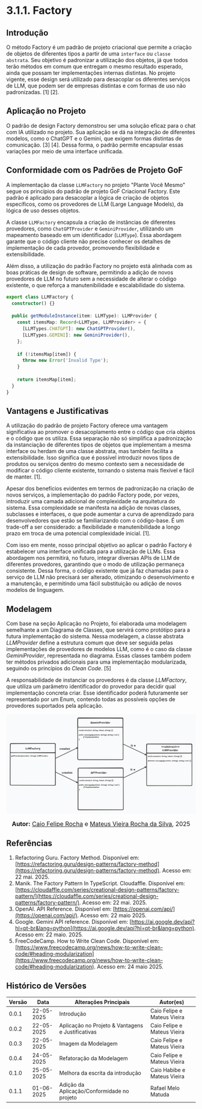 # 3.1.1. Factory

## Introdução

O método Factory é um padrão de projeto criacional que permite a criação de objetos de diferentes tipos a partir de uma `interface` ou `classe abstrata`. Seu objetivo é padronizar a utilização dos objetos, já que todos terão métodos em comum que entregam o mesmo resultado esperado, ainda que possam ter implementações internas distintas. No projeto vigente, esse design será utilizado para desacoplar os diferentes serviços de LLM, que podem ser de empresas distintas e com formas de uso não padronizadas. [1] [2].

## Aplicação no Projeto

O padrão de design Factory demonstrou ser uma solução eficaz para o chat com IA utilizado no projeto. Sua aplicação se dá na integração de diferentes modelos, como o ChatGPT e o Gemini, que exigem formas distintas de comunicação. [3] [4]. Dessa forma, o padrão permite encapsular essas variações por meio de uma interface unificada.

## Conformidade com os Padrões de Projeto GoF

A implementação da classe `LLMFactory` no projeto "Plante Você Mesmo" segue os princípios do padrão de projeto GoF Criacional Factory. Este padrão é aplicado para desacoplar a lógica de criação de objetos específicos, como os provedores de LLM (Large Language Models), da lógica de uso desses objetos. 

A classe `LLMFactory` encapsula a criação de instâncias de diferentes provedores, como `ChatGPTProvider` e `GeminiProvider`, utilizando um mapeamento baseado em um identificador (`LLMType`). Essa abordagem garante que o código cliente não precise conhecer os detalhes de implementação de cada provedor, promovendo flexibilidade e extensibilidade. 

Além disso, a utilização do padrão Factory no projeto está alinhada com as boas práticas de design de software, permitindo a adição de novos provedores de LLM no futuro sem a necessidade de alterar o código existente, o que reforça a manutenibilidade e escalabilidade do sistema.

``` ts
export class LLMFactory {
  constructor() {}

  public getModuleInstance(item: LLMType): LLMProvider {
    const itemsMap: Record<LLMType, LLMProvider> = {
      [LLMTypes.CHATGPT]: new ChatGPTProvider(),
      [LLMTypes.GEMINI]: new GeminiProvider(),
    };

    if (!itemsMap[item]) {
      throw new Error('Invalid Type');
    }

    return itemsMap[item];
  }
}

```

## Vantagens e Justificativas

A utilização do padrão de projeto Factory oferece uma vantagem significativa ao promover o desacoplamento entre o código que cria objetos e o código que os utiliza. Essa separação não só simplifica a padronização da instanciação de diferentes tipos de objetos que implementam a mesma interface ou herdam de uma classe abstrata, mas também facilita a extensibilidade. Isso significa que é possível introduzir novos tipos de produtos ou serviços dentro do mesmo contexto sem a necessidade de modificar o código cliente existente, tornando o sistema mais flexível e fácil de manter. [1].

Apesar dos benefícios evidentes em termos de padronização na criação de novos serviços, a implementação do padrão Factory pode, por vezes, introduzir uma camada adicional de complexidade na arquitetura do sistema. Essa complexidade se manifesta na adição de novas classes, subclasses e interfaces, o que pode aumentar a curva de aprendizado para desenvolvedores que estão se familiarizando com o código-base. É um trade-off a ser considerado: a flexibilidade e manutenibilidade a longo prazo em troca de uma potencial complexidade inicial. [1].

Com isso em mente, nosso principal objetivo ao aplicar o padrão Factory é estabelecer uma interface unificada para a utilização de LLMs. Essa abordagem nos permitirá, no futuro, integrar diversas APIs de LLM de diferentes provedores, garantindo que o modo de utilização permaneça consistente. Dessa forma, o código existente que já faz chamadas para o serviço de LLM não precisará ser alterado, otimizando o desenvolvimento e a manutenção, e permitindo uma fácil substituição ou adição de novos modelos de linguagem.

## Modelagem

Com base na seção Aplicação no Projeto, foi elaborada uma modelagem semelhante a um Diagrama de Classes, que servirá como protótipo para a futura implementação do sistema. Nessa modelagem, a classe abstrata *LLMProvider* define a estrutura comum que deve ser seguida pelas implementações de provedores de modelos LLM, como é o caso da classe *GeminiProvider*, representada no diagrama. Essas classes também podem ter métodos privados adicionais para uma implementação modularizada, seguindo os princípios do *Clean Code*. [5]

A responsabilidade de instanciar os provedores é da classe *LLMFactory*, que utiliza um parâmetro identificador do provedor para decidir qual implementação concreta criar. Esse identificador poderá futuramente ser representado por um Enum, contendo todas as possíveis opções de provedores suportados pela aplicação.

![model-factory](../../assets/modelagem_factory.png)

<font size="3"><p style="text-align: center"><b>Autor:</b> [Caio Felipe Rocha](https://github.com/caio-felipee) e [Mateus Vieira Rocha da Silva](https://github.com/mateusvrs), 2025 </p></font>

## Referências

1. Refactoring Guru. Factory Method. Disponível em: [https://refactoring.guru/design-patterns/factory-method](https://refactoring.guru/design-patterns/factory-method). Acesso em: 22 mai. 2025.
2. Manik. The Factory Pattern In TypeScript. Cloudaffle. Disponível em: [https://cloudaffle.com/series/creational-design-patterns/factory-pattern/](https://cloudaffle.com/series/creational-design-patterns/factory-pattern/). Acesso em: 22 mai. 2025.
3. OpenAI. API Reference. Disponível em: [https://openai.com/api/](https://openai.com/api/). Acesso em: 22 maio 2025.
4. Google. Gemini API reference. Disponível em: [https://ai.google.dev/api?hl=pt-br&lang=python](https://ai.google.dev/api?hl=pt-br&lang=python). Acesso em: 22 maio. 2025.
5. FreeCodeCamp. How to Write Clean Code. Disponível em: [https://www.freecodecamp.org/news/how-to-write-clean-code/#heading-modularization](https://www.freecodecamp.org/news/how-to-write-clean-code/#heading-modularization). Acesso em: 24 maio 2025. 

## Histórico de Versões

| Versão | Data       | Alterações Principais                             | Autor(es)                   |
|--------|------------|---------------------------------------------------| --------------------------- |
| 0.0.1  | 22-05-2025 | Introdução                                        | Caio Felipe e Mateus Vieira |
| 0.0.2  | 22-05-2025 | Aplicação no Projeto & Vantagens e Justificativas | Caio Felipe e Mateus Vieira |
| 0.0.3  | 22-05-2025 | Imagem da Modelagem                               | Caio Felipe e Mateus Vieira |
| 0.0.4  | 24-05-2025 | Refatoração da Modelagem                          | Caio Felipe e Mateus Vieira |
| 0.1.0  | 25-05-2025 | Melhora da escrita da introdução                  | Caio Habibe e Mateus Vieira |
| 0.1.1  | 01-06-2025 | Adição da Aplicação/Conformidade no projeto        | Rafael Melo Matuda                          |

